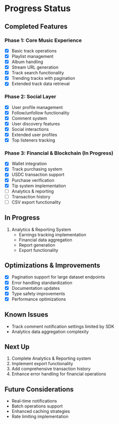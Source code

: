 # Progress Status

## Completed Features

### Phase 1: Core Music Experience
- [x] Basic track operations
- [x] Playlist management
- [x] Album handling
- [x] Stream URL generation
- [x] Track search functionality
- [x] Trending tracks with pagination
- [x] Extended track data retrieval

### Phase 2: Social Layer
- [x] User profile management
- [x] Follow/unfollow functionality
- [x] Comment system
- [x] User discovery features
- [x] Social interactions
- [x] Extended user profiles
- [x] Top listeners tracking

### Phase 3: Financial & Blockchain (In Progress)
- [x] Wallet integration
- [x] Track purchasing system
- [x] USDC transaction support
- [x] Purchase verification
- [x] Tip system implementation
- [ ] Analytics & reporting
- [ ] Transaction history
- [ ] CSV export functionality

## In Progress
1. Analytics & Reporting System
   - Earnings tracking implementation
   - Financial data aggregation
   - Report generation
   - Export functionality

## Optimizations & Improvements
- [x] Pagination support for large dataset endpoints
- [x] Error handling standardization
- [x] Documentation updates
- [x] Type safety improvements
- [x] Performance optimizations

## Known Issues
- Track comment notification settings limited by SDK
- Analytics data aggregation complexity

## Next Up
1. Complete Analytics & Reporting system
2. Implement export functionality
3. Add comprehensive transaction history
4. Enhance error handling for financial operations

## Future Considerations
- Real-time notifications
- Batch operations support
- Enhanced caching strategies
- Rate limiting implementation
